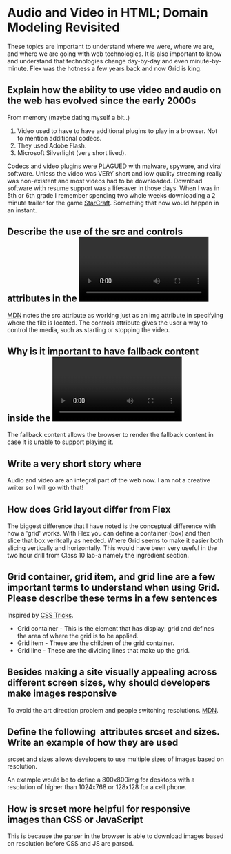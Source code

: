 # Audio and Video in HTML; Domain Modeling Revisited

These topics are important to understand where we were, where we are, and where we are going with web technologies. It is also important to know and understand that technologies change day-by-day and even minute-by-minute. Flex was the hotness a few years back and now Grid is king.

## Explain how the ability to use video and audio on the web has evolved since the early 2000s

From memory (maybe dating myself a bit..)
1. Video used to have to have additional plugins to play in a browser. Not to mention additional codecs.
2. They used Adobe Flash.
3. Microsoft Silverlight (very short lived).

Codecs and video plugins were PLAGUED with malware, spyware, and viral software. Unless the video was VERY short and low quality streaming really was non-existent and most videos had to be downloaded. Download software with resume support was a lifesaver in those days. When I was in 5th or 6th grade I remember spending two whole weeks downloading a 2 minute trailer for the game [StarCraft](https://www.youtube.com/watch?v=H4Z6Rmbtk1k). Something that now would happen in an instant.

## Describe the use of the src and controls attributes in the <video> element

[MDN](https://developer.mozilla.org/en-US/docs/Learn/HTML/Multimedia_and_embedding/Video_and_audio_content) notes the src attribute as working just as an img attribute in specifying where the file is located. The controls attribute gives the user a way to control the media, such as starting or stopping the video.

## Why is it important to have fallback content inside the <video> element

The fallback content allows the browser to render the fallback content in case it is unable to support playing it.

## Write a very short story where <audio> and <video> are characters

Audio and video are an integral part of the web now. I am not a creative writer so I will go with that!

## How does Grid layout differ from Flex

The biggest difference that I have noted is the conceptual difference with how a 'grid' works. With Flex you can define a container (box) and then slice that box veritcally as needed. Where Grid seems to make it easier both slicing vertically and horizontally. This would have been very useful in the two hour drill from Class 10 lab-a namely the ingredient section.

## Grid container, grid item, and grid line are a few important terms to understand when using Grid. Please describe these terms in a few sentences

Inspired by [CSS Tricks](https://css-tricks.com/snippets/css/complete-guide-grid/).

* Grid container - This is the element that has display: grid and defines the area of where the grid is to be applied.
* Grid item - These are the children of the grid container.
* Grid line - These are the dividing lines that make up the grid.

## Besides making a site visually appealing across different screen sizes, why should developers make images responsive

To avoid the art direction problem and people switching resolutions. [MDN](https://developer.mozilla.org/en-US/docs/Learn/HTML/Multimedia_and_embedding/Responsive_images).

## Define the following <img> attributes srcset and sizes. Write an example of how they are used

srcset and sizes allows developers to use multiple sizes of images based on resolution.

An example would be to define a 800x800img for desktops with a resolution of higher than 1024x768 or 128x128 for a cell phone.

## How is srcset more helpful for responsive images than CSS or JavaScript

This is because the parser in the browser is able to download images based on resolution before CSS and JS are parsed.
